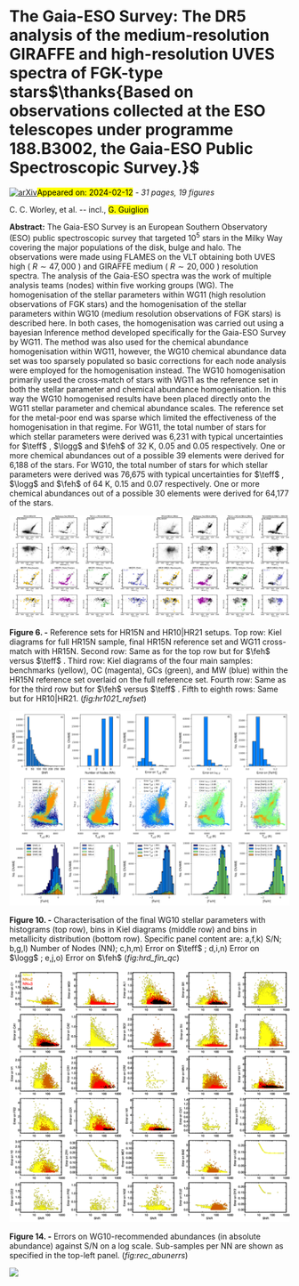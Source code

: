 <div class="macros" style="visibility:hidden;">
$\newcommand{\ensuremath}{}$
$\newcommand{\xspace}{}$
$\newcommand{\object}[1]{\texttt{#1}}$
$\newcommand{\farcs}{{.}''}$
$\newcommand{\farcm}{{.}'}$
$\newcommand{\arcsec}{''}$
$\newcommand{\arcmin}{'}$
$\newcommand{\ion}[2]{#1#2}$
$\newcommand{\textsc}[1]{\textrm{#1}}$
$\newcommand{\hl}[1]{\textrm{#1}}$
$\newcommand{\footnote}[1]{}$
$\newcommand{\teff}{T_\mathrm{eff}}$
$\newcommand{\logg}{\log g}$
$\newcommand{\feh}{[Fe/H]}$</div>



<div id="title">

# The Gaia-ESO Survey: The DR5 analysis of the medium-resolution GIRAFFE and high-resolution UVES spectra of FGK-type stars$\thanks{Based on observations collected at the ESO telescopes under programme 188.B3002, the Gaia-ESO Public Spectroscopic Survey.}$

</div>
<div id="comments">

[![arXiv](https://img.shields.io/badge/arXiv-2402.06076-b31b1b.svg)](https://arxiv.org/abs/2402.06076)<mark>Appeared on: 2024-02-12</mark> -  _31 pages, 19 figures_

</div>
<div id="authors">

C. C. Worley, et al. -- incl., <mark>G. Guiglion</mark>

</div>
<div id="abstract">

**Abstract:** The Gaia-ESO Survey is an European Southern Observatory (ESO) public spectroscopic survey that targeted $10^5$ stars in the Milky Way covering the major populations of the disk, bulge and halo. The observations were made using FLAMES on the VLT obtaining both UVES high ( $R\sim47,000$ ) and GIRAFFE medium ( $R\sim20,000$ ) resolution spectra.  The analysis of the Gaia-ESO spectra was the work of multiple analysis teams (nodes) within five working groups (WG). The homogenisation of the stellar parameters within WG11 (high resolution observations of FGK stars) and the homogenisation of the stellar parameters within WG10 (medium resolution observations of FGK stars) is described here.  In both cases, the homogenisation was carried out using a bayesian Inference method developed specifically for the Gaia-ESO Survey by WG11. The method was also used for the chemical abundance homogenisation within WG11, however, the WG10 chemical abundance data set was too sparsely populated so basic corrections for each node analysis were employed for the homogenisation instead.  The WG10 homogenisation primarily used the cross-match of stars with WG11 as the reference set in both the stellar parameter and chemical abundance homogenisation. In this way the WG10 homogenised results have been placed directly onto the WG11 stellar parameter and chemical abundance scales. The reference set for the metal-poor end was sparse which limited the effectiveness of the homogenisation in that regime.  For WG11, the total number of stars for which stellar parameters were derived was 6,231 with typical uncertainties for $\teff$ , $\logg$ and $\feh$ of 32 K, 0.05 and 0.05 respectively. One or more chemical abundances out of a possible 39 elements were derived for 6,188 of the stars.  For WG10, the total number of stars for which stellar parameters were derived was 76,675 with typical uncertainties for $\teff$ , $\logg$ and $\feh$ of 64 K, 0.15 and 0.07 respectively. One or more chemical abundances out of a possible 30 elements were derived for 64,177 of the stars.

</div>

<div id="div_fig1">

<img src="tmp_2402.06076/./fig-HR15N_check_refsample_reduce.png" alt="Fig6.1" width="50%"/><img src="tmp_2402.06076/./fig-HR10HR21_check_refsample_reduce.png" alt="Fig6.2" width="50%"/>

**Figure 6. -** Reference sets for HR15N and HR10$|$HR21 setups. Top row: Kiel diagrams for full HR15N sample, final HR15N reference set and WG11 cross-match with HR15N. Second row: Same as for the top row but for $\feh$  versus $\teff$ . Third row: Kiel diagrams of the four main samples: benchmarks (yellow), OC (magenta), GCs (green), and MW (blue) within the HR15N reference set overlaid on the full reference set. Fourth row: Same as for the third row but for $\feh$  versus $\teff$ .  Fifth to eighth rows: Same but for HR10$|$HR21. (*fig:hr1021_refset*)

</div>
<div id="div_fig2">

<img src="tmp_2402.06076/./fig-WG10_HRD_Final_SNR_NN_Error_iDR6_reduce.png" alt="Fig10" width="100%"/>

**Figure 10. -** Characterisation of the final WG10 stellar parameters with histograms (top row), bins in Kiel diagrams (middle row) and bins in metallicity distribution (bottom row). Specific panel content are: a,f,k) S/N; b,g,l) Number of Nodes (NN); c,h,m) Error on $\teff$ ; d,i,n) Error on $\logg$ ; e,j,o) Error on $\feh$ (*fig:hrd_fin_qc*)

</div>
<div id="div_fig3">

<img src="tmp_2402.06076/./fig-WG10Rec_Abundance_Error_24112021_reduce.png" alt="Fig14" width="100%"/>

**Figure 14. -** Errors on WG10-recommended abundances (in absolute abundance) against S/N on a log scale. Sub-samples per NN are shown as specified in the top-left panel. (*fig:rec_abunerrs*)

</div><div id="qrcode"><img src=https://api.qrserver.com/v1/create-qr-code/?size=100x100&data="https://arxiv.org/abs/2402.06076"></div>
